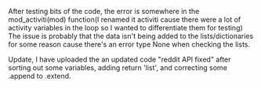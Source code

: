 After testing bits of the code, the error is somewhere in the mod_activiti(mod) function(I renamed it activiti cause there were a lot of activity variables in the loop so I wanted to differentiate them for testing)
The issue is probably that the data isn't being added to the lists/dictionaries for some reason cause there's an error type None when checking the lists.

Update, I have uploaded the an updated code "reddit API fixed" after sorting out some variables, adding return 'list', and correcting some .append to .extend.
